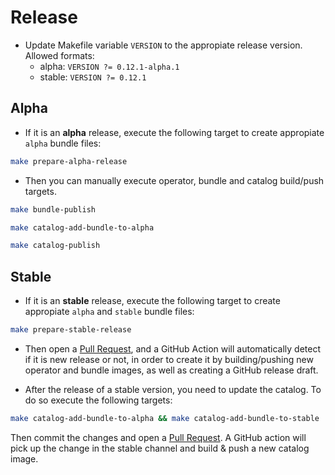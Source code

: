 # Release

* Update Makefile variable `VERSION` to the appropiate release version. Allowed formats:
  * alpha: `VERSION ?= 0.12.1-alpha.1`
  * stable: `VERSION ?= 0.12.1`

## Alpha

* If it is an **alpha** release, execute the following target to create appropiate `alpha` bundle files:

```bash
make prepare-alpha-release
```

* Then you can manually execute operator, bundle and catalog build/push targets.

```bash
make bundle-publish
```

```bash
make catalog-add-bundle-to-alpha
```

```bash
make catalog-publish
```

## Stable

* If it is an **stable** release, execute the following target to create appropiate `alpha` and `stable` bundle files:

```bash
make prepare-stable-release
```

* Then open a [Pull Request](https://github.com/3scale-ops/marin3r/pulls), and a GitHub Action will automatically detect if it is new release or not, in order to create it by building/pushing new operator and bundle images, as well as creating a GitHub release draft.

* After the release of a stable version, you need to update the catalog. To do so execute the following targets:

```bash
make catalog-add-bundle-to-alpha && make catalog-add-bundle-to-stable
```

Then commit the changes and open a [Pull Request](https://github.com/3scale-ops/marin3r/pulls). A GitHub action will pick up the change in the stable channel and build & push a new catalog image.
